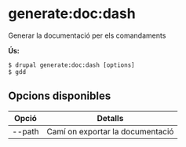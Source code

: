 # generate:doc:dash
Generar la documentació per els comandaments

**Ús:**
```
$ drupal generate:doc:dash [options]
$ gdd  
```

## Opcions disponibles
Opció | Detalls
-------|-------------
--path | Camí on exportar la documentació
